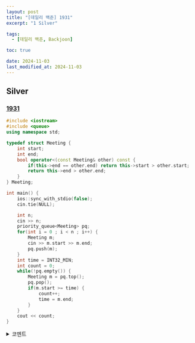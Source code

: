 ```yaml
---
layout: post
title: "[데일리 백준] 1931"
excerpt: "1 Silver"

tags:
  - [데일리 백준, Backjoon]

toc: true

date: 2024-11-03
last_modified_at: 2024-11-03
---
```

## Silver
### [1931][def]

```c++
#include <iostream>
#include <queue>
using namespace std;

typedef struct Meeting {
    int start;
    int end;
    bool operator<(const Meeting& other) const {
        if(this->end == other.end) return this->start > other.start;
        return this->end > other.end;
    }
} Meeting;

int main() {
    ios::sync_with_stdio(false);
    cin.tie(NULL);

    int n;
    cin >> n;
    priority_queue<Meeting> pq;
    for(int i = 0 ; i < n ; i++) {
        Meeting m;
        cin >> m.start >> m.end;
        pq.push(m);
    }
    int time = INT32_MIN;
    int count = 0;
    while(!pq.empty()) {
        Meeting m = pq.top();
        pq.pop();
        if(m.start >= time) {
            count++;
            time = m.end;
        }
    }
    cout << count;
}
```

<details>
<summary>코멘트</summary>
<div markdown="1">

- 그리디 알고리즘.

- 정렬의 기준을 회의의 끝 시간으로 해야한다는 점에서 발상이 독특하다.  

</div>
</details>

[def]: https://www.acmicpc.net/problem/1931